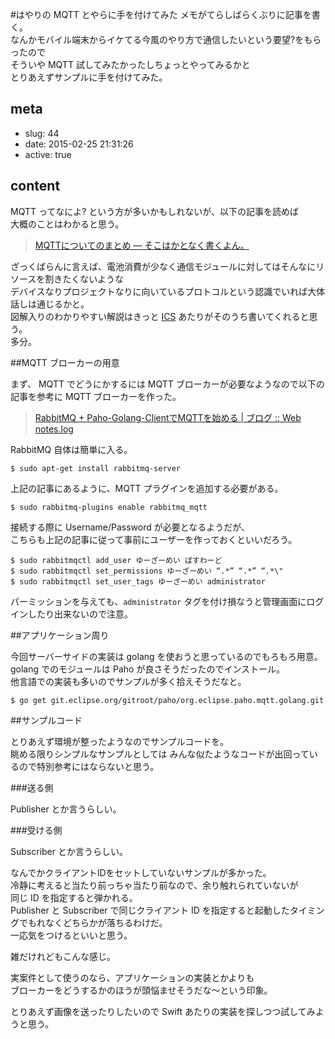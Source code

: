 #はやりの MQTT とやらに手を付けてみた
メモがてらしばらくぶりに記事を書く。  
なんかモバイル端末からイケてる今風のやり方で通信したいという要望?をもらったので  
そういや MQTT 試してみたかったしちょっとやってみるかと  
とりあえずサンプルに手を付けてみた。

## meta

- slug: 44
- date: 2015-02-25 21:31:26
- active: true

## content
MQTT ってなによ? という方が多いかもしれないが、以下の記事を読めば  
大概のことはわかると思う。  

> [MQTTについてのまとめ — そこはかとなく書くよん。](http://tdoc.info/blog/2014/01/27/mqtt.html)  

ざっくばらんに言えば、電池消費が少なく通信モジュールに対してはそんなにリソースを割きたくないような  
デバイスなりプロジェクトなりに向いているプロトコルという認識でいれば大体話しは通じるかと。  
図解入りのわかりやすい解説はきっと [ICS](http://ics-web.jp/lab/) あたりがそのうち書いてくれると思う。  
多分。

##MQTT ブローカーの用意

まず、 MQTT でどうにかするには MQTT ブローカーが必要なようなので以下の記事を参考に MQTT ブローカーを作った。

> [RabbitMQ + Paho-Golang-ClientでMQTTを始める | ブログ :: Web notes.log](http://blog.wnotes.net/blog/article/rabbitmq-paho-mqtt-beginng)

RabbitMQ 自体は簡単に入る。

```
$ sudo apt-get install rabbitmq-server
```

上記の記事にあるように、MQTT プラグインを追加する必要がある。

```
$ sudo rabbitmq-plugins enable rabbitmq_mqtt
```

接続する際に Username/Password が必要となるようだが、  
こちらも上記の記事に従って事前にユーザーを作っておくといいだろう。

```
$ sudo rabbitmqctl add_user ゆーざーめい ぱすわーど  
$ sudo rabbitmqctl set_permissions ゆーざーめい “.*” “.*” “.*\"  
$ sudo rabbitmqctl set_user_tags ゆーざーめい administrator
```

パーミッションを与えても、`administrator` タグを付け損なうと管理画面にログインしたり出来ないので注意。

##アプリケーション周り

今回サーバーサイドの実装は golang を使おうと思っているのでもろもろ用意。  
golang でのモジュールは Paho が良さそうだったのでインストール。  
他言語での実装も多いのでサンプルが多く拾えそうだなと。

```
$ go get git.eclipse.org/gitroot/paho/org.eclipse.paho.mqtt.golang.git
```

##サンプルコード

とりあえず環境が整ったようなのでサンプルコードを。    
眺める限りシンプルなサンプルとしては
みんな似たようなコードが出回っているので特別参考にはならないと思う。

###送る側

Publisher とか言うらしい。
<script src="https://gist.github.com/glassesfactory/1a09a2caf8c92015f306.js"></script>

###受ける側

Subscriber とか言うらしい。

<script src="https://gist.github.com/glassesfactory/b25dbe1c5f06a3992284.js"></script>

なんでかクライアントIDをセットしていないサンプルが多かった。  
冷静に考えると当たり前っちゃ当たり前なので、余り触れられていないが  
同じ ID を指定すると弾かれる。  
Publisher と Subscriber で同じクライアント ID を指定すると起動したタイミングでもれなくどちらかが落ちるわけだ。  
一応気をつけるといいと思う。

雑だけれどもこんな感じ。

実案件として使うのなら、アプリケーションの実装とかよりも  
ブローカーをどうするかのほうが頭悩ませそうだな～という印象。

とりあえず画像を送ったりしたいので Swift あたりの実装を探しつつ試してみようと思う。

